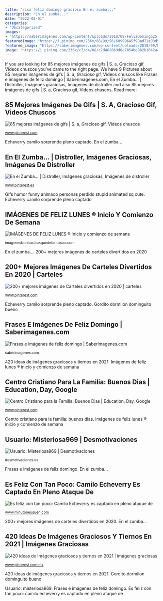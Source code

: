 ```yaml
---
title: "risa feliz domingo gracioso En el zumba..."
description: "En el zumba..."
date: "2022-02-01"
categories:
- "Uncategorized"
images:
- "https://saberimagenes.com/wp-content/uploads/2018/09/FelizDomingo25.jpg"
featuredImage: "https://i.pinimg.com/236x/68/99/96/68999645f98ad71e08d5f5c192a6ab50--tibet-animated-gif.jpg"
featured_image: "https://saberimagenes.com/wp-content/uploads/2018/09/FelizDomingo25.jpg"
image: "https://i.pinimg.com/236x/c7/d4/08/c7d408069d0e7854be882b1642a478c5--la-red-bar.jpg"
---
```


If you are looking for 85 mejores imágenes de gifs | S. a, Gracioso gif, Videos chuscos you've came to the right page. We have 9 Pictures about 85 mejores imágenes de gifs | S. a, Gracioso gif, Videos chuscos like Frases e imágenes de feliz domingo | Saberimagenes.com, En el Zumba... | Distroller, Imágenes graciosas, Imágenes de distroller and also 85 mejores imágenes de gifs | S. a, Gracioso gif, Videos chuscos. Read more:

## 85 Mejores Imágenes De Gifs | S. A, Gracioso Gif, Videos Chuscos

![85 mejores imágenes de gifs | S. a, Gracioso gif, Videos chuscos](https://i.pinimg.com/236x/68/99/96/68999645f98ad71e08d5f5c192a6ab50--tibet-animated-gif.jpg "200+ mejores imágenes de carteles divertidos en 2020")

<small>www.pinterest.com</small>

Echeverry camilo sorprende pleno captado. En el zumba...

## En El Zumba... | Distroller, Imágenes Graciosas, Imágenes De Distroller

![En el Zumba... | Distroller, Imágenes graciosas, Imágenes de distroller](https://i.pinimg.com/originals/d6/4f/9b/d64f9b5558e2024a38828708fe9bc6c2.jpg "Imágenes de feliz lunes ® inicio y comienzo de semana")

<small>www.pinterest.es</small>

Gifs humor funny animado personas perdido stupid animated sq cute. Echeverry camilo sorprende pleno captado

## IMÁGENES DE FELIZ LUNES ® Inicio Y Comienzo De Semana

![IMÁGENES DE FELIZ LUNES ® Inicio y comienzo de semana](https://imagenesbonitas.bosquedefantasias.com/wp-content/uploads/2015/09/el-lunes-es-un-buen-día-para-sonreir.jpg "Gordito dormilon dominguito bueno")

<small>imagenesbonitas.bosquedefantasias.com</small>

En el zumba.... 200+ mejores imágenes de carteles divertidos en 2020

## 200+ Mejores Imágenes De Carteles Divertidos En 2020 | Carteles

![200+ mejores imágenes de Carteles divertidos en 2020 | carteles](https://i.pinimg.com/236x/c7/d4/08/c7d408069d0e7854be882b1642a478c5--la-red-bar.jpg "Gordito dormilon dominguito bueno")

<small>www.pinterest.com</small>

Echeverry camilo sorprende pleno captado. Gordito dormilon dominguito bueno

## Frases E Imágenes De Feliz Domingo | Saberimagenes.com

![Frases e imágenes de feliz domingo | Saberimagenes.com](https://saberimagenes.com/wp-content/uploads/2018/09/FelizDomingo25.jpg "En el zumba...")

<small>saberimagenes.com</small>

420 ideas de imágenes graciosos y tiernos en 2021. Imágenes de feliz lunes ® inicio y comienzo de semana

## Centro Cristiano Para La Familia: Buenos Dias | Education, Day, Google

![Centro Cristiano para la Familia: Buenos Dias | Education, Day, Google](https://i.pinimg.com/originals/63/8e/ec/638eecbbcbdd995c33723fdab9af6d39.jpg "200+ mejores imágenes de carteles divertidos en 2020")

<small>www.pinterest.com</small>

Centro cristiano para la familia: buenos dias. Imágenes de feliz lunes ® inicio y comienzo de semana

## Usuario: Misteriosa969 | Desmotivaciones

![Usuario: Misteriosa969 | Desmotivaciones](http://img.desmotivaciones.es/201208/PERRITOTIERNO.jpg "Usuario: misteriosa969")

<small>desmotivaciones.es</small>

Frases e imágenes de feliz domingo. En el zumba...

## Es Feliz Con Tan Poco: Camilo Echeverry Es Captado En Pleno Ataque De

![Es feliz con tan poco: Camilo Echeverry es captado en pleno ataque de](https://img.minutoneuquen.com/u/fotografias/m/2020/7/26/f800x450-332961_384407_4645.jpg "Frases e imágenes de feliz domingo")

<small>www.minutoneuquen.com</small>

200+ mejores imágenes de carteles divertidos en 2020. En el zumba...

## 420 Ideas De Imágenes Graciosos Y Tiernos En 2021 | Imágenes Graciosas

![420 ideas de Imágenes graciosos y tiernos en 2021 | imágenes graciosas](https://i.pinimg.com/236x/4b/cf/aa/4bcfaa63d2b2c7cf33b727ee55405253.jpg "420 ideas de imágenes graciosos y tiernos en 2021")

<small>www.pinterest.com.mx</small>

420 ideas de imágenes graciosos y tiernos en 2021. Gordito dormilon dominguito bueno

Usuario: misteriosa969. Frases e imágenes de feliz domingo. Es feliz con tan poco: camilo echeverry es captado en pleno ataque de
